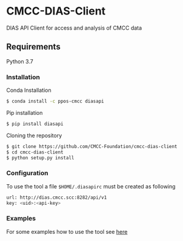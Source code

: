 # CMCC-DIAS-Client
DIAS API Client for access and analysis of CMCC data

## Requirements
Python 3.7

### Installation  
Conda Installation
```bash
$ conda install -c ppos-cmcc diasapi 
```

Pip installation
```bash
$ pip install diasapi
```
Cloning the repository
```bash
$ git clone https://github.com/CMCC-Foundation/cmcc-dias-client
$ cd cmcc-dias-client
$ python setup.py install
```

### Configuration
To use the tool a file `$HOME/.diasapirc` must be created as following

```bash
url: http://dias.cmcc.scc:8282/api/v1
key: <uid>:<api-key>
```

### Examples

For some examples how to use the tool see [here](examples/)

